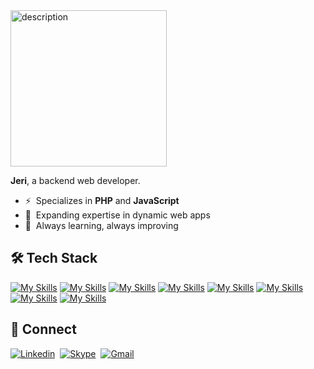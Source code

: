 <!--## Hi there 👋 
<!--<img src="giphy.gif" alt="description" height="400">-->
<img src="luffy-gear-5-icegif-5.gif" alt="description" height="250">


**Jeri**, a backend web developer.
- ⚡ &nbsp;Specializes in **PHP** and **JavaScript**
- 🚀 &nbsp;Expanding expertise in dynamic web apps
- 🌱 &nbsp;Always learning, always improving

<!--
- ⚡ &nbsp;**PHP** | **JS** Enthusiast
- 🚀 &nbsp;Building cool and functional web apps
- 🌱 &nbsp;Always learning, always improving
-->
<!--
### 💻 Proficient
- Specializes in developing solutions using PHP and JavaScript.
- Actively expanding expertise in building dynamic web applications with Laravel and React.
- Currently honing skills in API development, while showcasing competence in Database Management and a solid grasp of Object-Oriented Programming principles.
-->

## 🛠️ Tech Stack

<!--
[![JavaScript](https://img.shields.io/badge/javascript-black.svg?style=for-the-badge&logo=javascript&logoColor=%23F7DF1E)](https://www.javascript.com/)
[![PHP](https://img.shields.io/badge/php-black.svg?style=for-the-badge&logo=php)](https://www.php.net/)
[![Laravel](https://img.shields.io/badge/laravel-black.svg?style=for-the-badge&logo=laravel)](https://laravel.com/)
[![React](https://img.shields.io/badge/react-black.svg?style=for-the-badge&logo=react&logoColor=%2361DAFB)](https://react.dev/)
[![Next JS](https://img.shields.io/badge/Next-black?style=for-the-badge&logo=next.js)](https://nextjs.org/)
[![Redux](https://img.shields.io/badge/redux-black.svg?style=for-the-badge&logo=redux)](https://redux.js.org/)
[![Vite](https://img.shields.io/badge/vite-black.svg?style=for-the-badge&logo=vite)](https://vitejs.dev/)
[![TailwindCSS](https://img.shields.io/badge/tailwindcss-black.svg?style=for-the-badge&logo=tailwind-css)](https://tailwindcss.com/)
[![Bootstrap](https://img.shields.io/badge/bootstrap-black.svg?style=for-the-badge&logo=bootstrap)](https://getbootstrap.com/)
[![MySQL](https://img.shields.io/badge/mysql-black.svg?style=for-the-badge&logo=mysql)](https://www.mysql.com/)
[![Postman](https://img.shields.io/badge/Postman-black?style=for-the-badge&logo=postman)](https://www.postman.com/product/what-is-postman/)
[![Docker](https://img.shields.io/badge/docker-black.svg?style=for-the-badge&logo=docker)](https://www.docker.com/)
[![Git](https://img.shields.io/badge/git-black.svg?style=for-the-badge&logo=git)](https://www.git-scm.com/)
[![cPanel](https://img.shields.io/badge/cPanel-black.svg?style=for-the-badge&logo=cPanel)](https://cpanel.net/)
-->

<!--
![My Skills](https://skillicons.dev/icons?i=laravel,react,mysql,bootstrap,jquery,git,docker,vscode)

[![My Skills](https://skillicons.dev/icons?i=js)](https://www.javascript.com/)
[![My Skills](https://skillicons.dev/icons?i=redux)](https://redux.js.org/)
[![My Skills](https://skillicons.dev/icons?i=bootstrap)](https://getbootstrap.com/)
[![My Skills](https://skillicons.dev/icons?i=php)](https://www.php.net/)
[![My Skills](https://skillicons.dev/icons?i=html)](https://html.com/)
[![My Skills](https://skillicons.dev/icons?i=css)](https://developer.mozilla.org/en-US/docs/Web/CSS)
-->

[![My Skills](https://skillicons.dev/icons?i=laravel)](https://laravel.com/)
[![My Skills](https://skillicons.dev/icons?i=react)](https://react.dev/)
[![My Skills](https://skillicons.dev/icons?i=nextjs)](https://nextjs.org/)
[![My Skills](https://skillicons.dev/icons?i=tailwind)](https://tailwindcss.com/)
[![My Skills](https://skillicons.dev/icons?i=mysql)](https://www.mysql.com/)
[![My Skills](https://skillicons.dev/icons?i=postman)](https://www.postman.com/product/what-is-postman/)
[![My Skills](https://skillicons.dev/icons?i=docker)](https://www.docker.com/)
[![My Skills](https://skillicons.dev/icons?i=git)](https://www.git-scm.com/)


## 📧 Connect
<!--
[jericotilacas@gmail.com](mailto:jericotilacas@gmail.com)
-->

[![Linkedin](https://img.shields.io/badge/LinkedIn-0077B5?style=for-the-badge&logo=linkedin&logoColor=white)](https://www.linkedin.com/in/jerico-tilacas-57896218b)&nbsp;
[![Skype](https://img.shields.io/badge/Skype-00AFF0?style=for-the-badge&logo=skype&logoColor=white)](https://join.skype.com/invite/dI21hhr3ZaQC)&nbsp;
[![Gmail](https://img.shields.io/badge/Gmail-D14836?style=for-the-badge&logo=gmail&logoColor=white)](mailto:jericotilacas@gmail.com)&nbsp;
